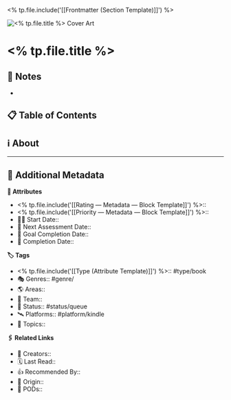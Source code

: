 <% tp.file.include('[[Frontmatter (Section Template)]]') %>

![<% tp.file.title %> Cover Art]()

# <% tp.file.title %>

## 📝 Notes

- 

## 📋 Table of Contents



## ℹ️ About



---

## 📇 Additional Metadata

**🧰 Attributes**

- <% tp.file.include('[[Rating — Metadata — Block Template]]') %>::
- <% tp.file.include('[[Priority — Metadata — Block Template]]') %>::
- 🏃‍♂️ Start Date::
- 👀 Next Assessment Date::
- 🎯 Goal Completion Date::
- 📆 Completion Date::

**🏷 Tags**

- <% tp.file.include('[[Type (Attribute Template)]]') %>:: #type/book
- 🎭 Genres:: #genre/
- 🌎 Areas::
- 🙌 Team::
- 🏁 Status:: #status/queue
- 🛰 Platforms:: #platform/kindle
- 💬 Topics::

**🖇️ Related Links**

- 👤 Creators::
- 🗓️ Last Read::
- 👍 Recommended By::
- 🔮 Origin::
- 🚀 PODs::
